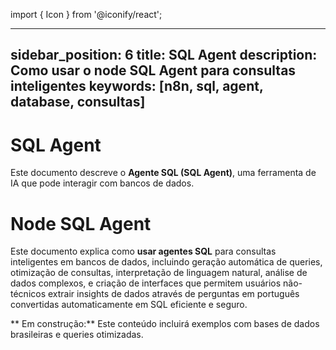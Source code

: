 import { Icon } from '@iconify/react';

---
sidebar_position: 6
title: SQL Agent
description: Como usar o node SQL Agent para consultas inteligentes
keywords: [n8n, sql, agent, database, consultas]
---

# SQL Agent

Este documento descreve o **Agente SQL (SQL Agent)**, uma ferramenta de IA que pode interagir com bancos de dados.

# Node SQL Agent

Este documento explica como **usar agentes SQL** para consultas inteligentes em bancos de dados, incluindo geração automática de queries, otimização de consultas, interpretação de linguagem natural, análise de dados complexos, e criação de interfaces que permitem usuários não-técnicos extrair insights de dados através de perguntas em português convertidas automaticamente em SQL eficiente e seguro.

** Em construção:** Este conteúdo incluirá exemplos com bases de dados brasileiras e queries otimizadas.
